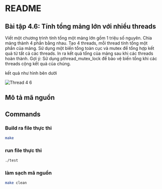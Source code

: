 # README

## Bài tập 4.6: Tính tổng mảng lớn với nhiều threads
Viết một chương trình tính tổng một mảng lớn gồm 1 triệu số nguyên.
Chia mảng thành 4 phần bằng nhau.
Tạo 4 threads, mỗi thread tính tổng một phần của mảng.
Sử dụng một biến tổng toàn cục và mutex để tổng hợp kết quả từ tất cả các threads.
In ra kết quả tổng của mảng sau khi các threads hoàn thành.
Gợi ý: Sử dụng pthread_mutex_lock để bảo vệ biến tổng khi các threads cộng kết quả của chúng.

kết quả như hình bên dưới

![Thread 4 6](https://github.com/user-attachments/assets/96a91cff-10d8-4264-bb23-a08a7247ab56)

## Mô tả mã nguồn
## Commands

### Build ra file thực thi
```bash
make
```
 
### run file thực thi
```bash
./test
```

### làm sạch mã nguồn
```bash
make clean
```
